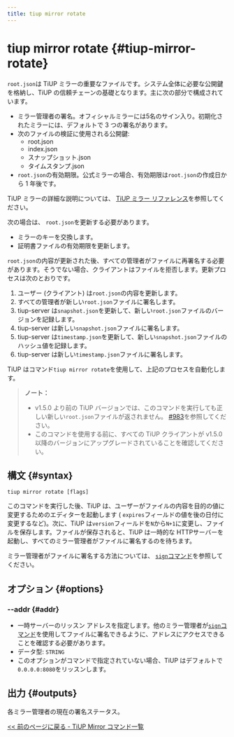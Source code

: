 ```yaml
---
title: tiup mirror rotate
---
```


# tiup mirror rotate {#tiup-mirror-rotate}

`root.json`は TiUP ミラーの重要なファイルです。システム全体に必要な公開鍵を格納し、TiUP の信頼チェーンの基礎となります。主に次の部分で構成されています。

-   ミラー管理者の署名。オフィシャルミラーには5名のサイン入り。初期化されたミラーには、デフォルトで 3 つの署名があります。
-   次のファイルの検証に使用される公開鍵:
    -   root.json
    -   index.json
    -   スナップショット.json
    -   タイムスタンプ.json
-   `root.json`の有効期限。公式ミラーの場合、有効期限は`root.json`の作成日から 1 年後です。

TiUP ミラーの詳細な説明については、 [TiUP ミラー リファレンス](/tiup/tiup-mirror-reference.md)を参照してください。

次の場合は、 `root.json`を更新する必要があります。

-   ミラーのキーを交換します。
-   証明書ファイルの有効期限を更新します。

`root.json`の内容が更新された後、すべての管理者がファイルに再署名する必要があります。そうでない場合、クライアントはファイルを拒否します。更新プロセスは次のとおりです。

1.  ユーザー (クライアント) は`root.json`の内容を更新します。
2.  すべての管理者が新しい`root.json`ファイルに署名します。
3.  tiup-server は`snapshot.json`を更新して、新しい`root.json`ファイルのバージョンを記録します。
4.  tiup-server は新しい`snapshot.json`ファイルに署名します。
5.  tiup-server は`timestamp.json`を更新して、新しい`snapshot.json`ファイルのハッシュ値を記録します。
6.  tiup-server は新しい`timestamp.json`ファイルに署名します。

TiUP はコマンド`tiup mirror rotate`を使用して、上記のプロセスを自動化します。

> **ノート：**
>
> -   v1.5.0 より前の TiUP バージョンでは、このコマンドを実行しても正しい新しい`root.json`ファイルが返されません。 [#983](https://github.com/pingcap/tiup/issues/983)を参照してください。
> -   このコマンドを使用する前に、すべての TiUP クライアントが v1.5.0 以降のバージョンにアップグレードされていることを確認してください。

## 構文 {#syntax}

```shell
tiup mirror rotate [flags]
```

このコマンドを実行した後、TiUP は、ユーザーがファイルの内容を目的の値に変更するためのエディターを起動します ( `expires`フィールドの値を後の日付に変更するなど)。次に、TiUP は`version`フィールドを`N`から`N+1`に変更し、ファイルを保存します。ファイルが保存されると、TiUP は一時的な HTTPサーバーを起動し、すべてのミラー管理者がファイルに署名するのを待ちます。

ミラー管理者がファイルに署名する方法については、 [`sign`コマンド](/tiup/tiup-command-mirror-sign.md)を参照してください。

## オプション {#options}

### --addr {#addr}

-   一時サーバーのリッスン アドレスを指定します。他のミラー管理者が[`sign`コマンド](/tiup/tiup-command-mirror-sign.md)を使用してファイルに署名できるように、アドレスにアクセスできることを確認する必要があります。
-   データ型: `STRING`
-   このオプションがコマンドで指定されていない場合、TiUP はデフォルトで`0.0.0.0:8080`をリッスンします。

## 出力 {#outputs}

各ミラー管理者の現在の署名ステータス。

[&lt;&lt; 前のページに戻る - TiUP Mirror コマンド一覧](/tiup/tiup-command-mirror.md#command-list)

